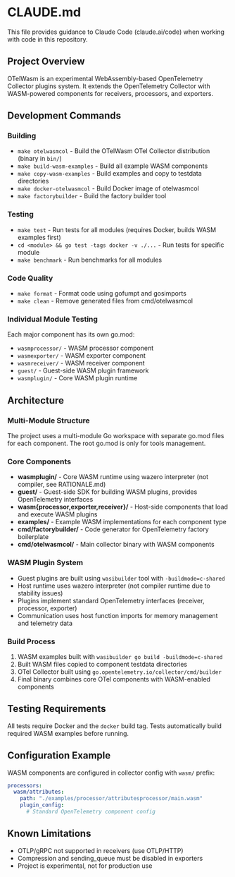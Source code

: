 # CLAUDE.md

This file provides guidance to Claude Code (claude.ai/code) when working with code in this repository.

## Project Overview

OTelWasm is an experimental WebAssembly-based OpenTelemetry Collector plugins system. It extends the OpenTelemetry Collector with WASM-powered components for receivers, processors, and exporters.

## Development Commands

### Building
- `make otelwasmcol` - Build the OTelWasm OTel Collector distribution (binary in `bin/`)
- `make build-wasm-examples` - Build all example WASM components 
- `make copy-wasm-examples` - Build examples and copy to testdata directories
- `make docker-otelwasmcol` - Build Docker image of otelwasmcol
- `make factorybuilder` - Build the factory builder tool

### Testing
- `make test` - Run tests for all modules (requires Docker, builds WASM examples first)
- `cd <module> && go test -tags docker -v ./...` - Run tests for specific module
- `make benchmark` - Run benchmarks for all modules

### Code Quality
- `make format` - Format code using gofumpt and gosimports
- `make clean` - Remove generated files from cmd/otelwasmcol

### Individual Module Testing
Each major component has its own go.mod:
- `wasmprocessor/` - WASM processor component
- `wasmexporter/` - WASM exporter component  
- `wasmreceiver/` - WASM receiver component
- `guest/` - Guest-side WASM plugin framework
- `wasmplugin/` - Core WASM plugin runtime

## Architecture

### Multi-Module Structure
The project uses a multi-module Go workspace with separate go.mod files for each component. The root go.mod is only for tools management.

### Core Components
- **wasmplugin/** - Core WASM runtime using wazero interpreter (not compiler, see RATIONALE.md)
- **guest/** - Guest-side SDK for building WASM plugins, provides OpenTelemetry interfaces
- **wasm{processor,exporter,receiver}/** - Host-side components that load and execute WASM plugins
- **examples/** - Example WASM implementations for each component type
- **cmd/factorybuilder/** - Code generator for OpenTelemetry factory boilerplate
- **cmd/otelwasmcol/** - Main collector binary with WASM components

### WASM Plugin System
- Guest plugins are built using `wasibuilder` tool with `-buildmode=c-shared`
- Host runtime uses wazero interpreter (not compiler runtime due to stability issues)
- Plugins implement standard OpenTelemetry interfaces (receiver, processor, exporter)
- Communication uses host function imports for memory management and telemetry data

### Build Process
1. WASM examples built with `wasibuilder go build -buildmode=c-shared`
2. Built WASM files copied to component testdata directories
3. OTel Collector built using `go.opentelemetry.io/collector/cmd/builder`
4. Final binary combines core OTel components with WASM-enabled components

## Testing Requirements

All tests require Docker and the `docker` build tag. Tests automatically build required WASM examples before running.

## Configuration Example

WASM components are configured in collector config with `wasm/` prefix:
```yaml
processors:
  wasm/attributes:
    path: "./examples/processor/attributesprocessor/main.wasm"
    plugin_config:
      # Standard OpenTelemetry component config
```

## Known Limitations

- OTLP/gRPC not supported in receivers (use OTLP/HTTP)
- Compression and sending_queue must be disabled in exporters
- Project is experimental, not for production use